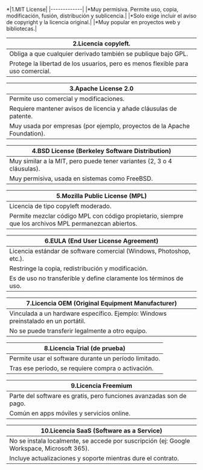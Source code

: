 *|1.MIT License|
|-------------|
|*Muy permisiva. Permite uso, copia, modificación, fusión, distribución y sublicencia.|
|*Solo exige incluir el aviso de copyright y la licencia original.|
|*Muy popular en proyectos web y bibliotecas.|

|2.Licencia copyleft.|
|--------------------|
|Obliga a que cualquier derivado también se publique bajo GPL.|
|Protege la libertad de los usuarios, pero es menos flexible para uso comercial.|

|3.Apache License 2.0|
|--------------------|
|Permite uso comercial y modificaciones.|
|Requiere mantener avisos de licencia y añade cláusulas de patente.|
|Muy usada por empresas (por ejemplo, proyectos de la Apache Foundation).|

|4.BSD License (Berkeley Software Distribution)|
|----------------------------------------------|
|Muy similar a la MIT, pero puede tener variantes (2, 3 o 4 cláusulas).|
|Muy permisiva, usada en sistemas como FreeBSD.|

|5.Mozilla Public License (MPL)|
|------------------------------|
|Licencia de tipo copyleft moderado.|
|Permite mezclar código MPL con código propietario, siempre que los archivos MPL permanezcan abiertos.|

|6.EULA (End User License Agreement)|
|-----------------------------------|
|Licencia estándar de software comercial (Windows, Photoshop, etc.).|
|Restringe la copia, redistribución y modificación.|
|Es de uso no transferible y define claramente los términos de uso.|

|7.Licencia OEM (Original Equipment Manufacturer)|
|------------------------------------------------|
|Vinculada a un hardware específico. Ejemplo: Windows preinstalado en un portátil.|
|No se puede transferir legalmente a otro equipo.|

|8.Licencia Trial (de prueba)|
|----------------------------|
|Permite usar el software durante un período limitado.|
|Tras ese periodo, se requiere compra o activación.|

|9.Licencia Freemium|
|-------------------|
|Parte del software es gratis, pero funciones avanzadas son de pago.|
|Común en apps móviles y servicios online.|

|10.Licencia SaaS (Software as a Service)|
|----------------------------------------|
|No se instala localmente, se accede por suscripción (ej: Google Workspace, Microsoft 365).|
|Incluye actualizaciones y soporte mientras dure el contrato.|


